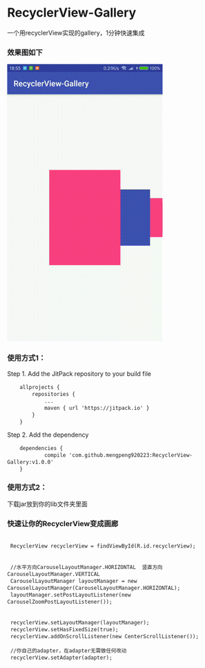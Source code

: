 # RecyclerView-Gallery
一个用recyclerView实现的gallery，1分钟快速集成

### 效果图如下
![](Untitled.gif)

### 使用方式1：
Step 1. Add the JitPack repository to your build file
```
	allprojects {
		repositories {
			...
			maven { url 'https://jitpack.io' }
		}
	}
```
Step 2. Add the dependency
```  
    dependencies {
	        compile 'com.github.mengpeng920223:RecyclerView-Gallery:v1.0.0'
    }
```

### 使用方式2：
下载jar<herf url="https://gitee.com/mengpeng920223/RecyclerView-Gallery/raw/master/recyclerview_gallery_V1.0.0.jar">放到你的lib文件夹里面


### 快速让你的RecyclerView变成画廊
```

 RecyclerView recyclerView = findViewById(R.id.recyclerView);
 

 //水平方向CarouselLayoutManager.HORIZONTAL  竖直方向CarouselLayoutManager.VERTICAL
 CarouselLayoutManager layoutManager = new CarouselLayoutManager(CarouselLayoutManager.HORIZONTAL);
 layoutManager.setPostLayoutListener(new CarouselZoomPostLayoutListener());
 

 recyclerView.setLayoutManager(layoutManager);
 recyclerView.setHasFixedSize(true);
 recyclerView.addOnScrollListener(new CenterScrollListener());
 
 //你自己的adapter，在adapter无需做任何改动
 recyclerView.setAdapter(adapter);
```
